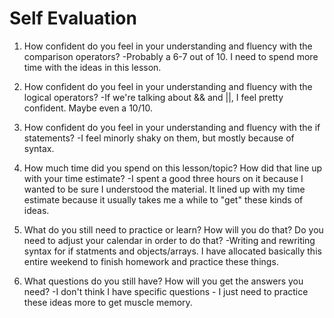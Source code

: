 # Self Evaluation

1. How confident do you feel in your understanding and fluency with the comparison operators?
    -Probably a 6-7 out of 10. I need to spend more time with the ideas in this lesson.

1. How confident do you feel in your understanding and fluency with the logical operators?
    -If we're talking about && and ||, I feel pretty confident. Maybe even a 10/10.

1. How confident do you feel in your understanding and fluency with the if statements?
    -I feel minorly shaky on them, but mostly because of syntax.

1. How much time did you spend on this lesson/topic? How did that line up with your time estimate?
    -I spent a good three hours on it because I wanted to be sure I understood the material. It lined up with my time estimate because it usually takes me a while to "get" these kinds of ideas.

1. What do you still need to practice or learn? How will you do that? Do you need to adjust your calendar in order to do that?
    -Writing and rewriting syntax for if statments and objects/arrays. I have allocated basically this entire weekend to finish homework and practice these things.

1. What questions do you still have? How will you get the answers you need?
    -I don't think I have specific questions - I just need to practice these ideas more to get muscle memory.